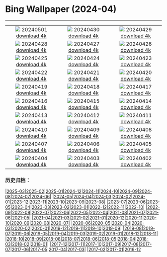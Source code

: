 # Bing Wallpaper (2024-04)
**************
| | | |
| :----: | :----: | :----: |
| ![](https://www.bing.com/th?id=OHR.CheetahRain_EN-CA1487637998_1920x1080.jpg) 20240501 [download 4k](https://www.bing.com/th?id=OHR.CheetahRain_EN-CA1487637998_UHD.jpg) | ![](https://www.bing.com/th?id=OHR.TulouFujian_EN-CA1163338390_1920x1080.jpg) 20240430 [download 4k](https://www.bing.com/th?id=OHR.TulouFujian_EN-CA1163338390_UHD.jpg) | ![](https://www.bing.com/th?id=OHR.GuadalupeTexas_EN-CA8167364190_1920x1080.jpg) 20240429 [download 4k](https://www.bing.com/th?id=OHR.GuadalupeTexas_EN-CA8167364190_UHD.jpg) |
| ![](https://www.bing.com/th?id=OHR.LeucisticHummingbird_EN-CA9003598564_1920x1080.jpg) 20240428 [download 4k](https://www.bing.com/th?id=OHR.LeucisticHummingbird_EN-CA9003598564_UHD.jpg) | ![](https://www.bing.com/th?id=OHR.ValDiFunes_EN-CA4828083931_1920x1080.jpg) 20240427 [download 4k](https://www.bing.com/th?id=OHR.ValDiFunes_EN-CA4828083931_UHD.jpg) | ![](https://www.bing.com/th?id=OHR.PenguinDirections_EN-CA6223375339_1920x1080.jpg) 20240426 [download 4k](https://www.bing.com/th?id=OHR.PenguinDirections_EN-CA6223375339_UHD.jpg) |
| ![](https://www.bing.com/th?id=OHR.TrilliumOntario_EN-CA6497010654_1920x1080.jpg) 20240425 [download 4k](https://www.bing.com/th?id=OHR.TrilliumOntario_EN-CA6497010654_UHD.jpg) | ![](https://www.bing.com/th?id=OHR.TrinityDublin_EN-CA0477262723_1920x1080.jpg) 20240424 [download 4k](https://www.bing.com/th?id=OHR.TrinityDublin_EN-CA0477262723_UHD.jpg) | ![](https://www.bing.com/th?id=OHR.EarthDayTurtle_EN-CA2152023096_1920x1080.jpg) 20240423 [download 4k](https://www.bing.com/th?id=OHR.EarthDayTurtle_EN-CA2152023096_UHD.jpg) |
| ![](https://www.bing.com/th?id=OHR.CadesCove_EN-CA1410633031_1920x1080.jpg) 20240422 [download 4k](https://www.bing.com/th?id=OHR.CadesCove_EN-CA1410633031_UHD.jpg) | ![](https://www.bing.com/th?id=OHR.YellowstoneGeyser_EN-CA9905041975_1920x1080.jpg) 20240421 [download 4k](https://www.bing.com/th?id=OHR.YellowstoneGeyser_EN-CA9905041975_UHD.jpg) | ![](https://www.bing.com/th?id=OHR.OrkneyStones_EN-CA6136487173_1920x1080.jpg) 20240420 [download 4k](https://www.bing.com/th?id=OHR.OrkneyStones_EN-CA6136487173_UHD.jpg) |
| ![](https://www.bing.com/th?id=OHR.AvilaSpain_EN-CA7098844997_1920x1080.jpg) 20240419 [download 4k](https://www.bing.com/th?id=OHR.AvilaSpain_EN-CA7098844997_UHD.jpg) | ![](https://www.bing.com/th?id=OHR.SpringCub_EN-CA6557081564_1920x1080.jpg) 20240418 [download 4k](https://www.bing.com/th?id=OHR.SpringCub_EN-CA6557081564_UHD.jpg) | ![](https://www.bing.com/th?id=OHR.UnionSquareNYC_EN-CA5985691917_1920x1080.jpg) 20240417 [download 4k](https://www.bing.com/th?id=OHR.UnionSquareNYC_EN-CA5985691917_UHD.jpg) |
| ![](https://www.bing.com/th?id=OHR.RedBallBelgium_EN-CA5507673869_1920x1080.jpg) 20240416 [download 4k](https://www.bing.com/th?id=OHR.RedBallBelgium_EN-CA5507673869_UHD.jpg) | ![](https://www.bing.com/th?id=OHR.BowlingBallCali_EN-CA4907440607_1920x1080.jpg) 20240415 [download 4k](https://www.bing.com/th?id=OHR.BowlingBallCali_EN-CA4907440607_UHD.jpg) | ![](https://www.bing.com/th?id=OHR.SakuraDaysJapanFair_EN-CA3687472576_1920x1080.jpg) 20240414 [download 4k](https://www.bing.com/th?id=OHR.SakuraDaysJapanFair_EN-CA3687472576_UHD.jpg) |
| ![](https://www.bing.com/th?id=OHR.SunsetArchesNP_EN-CA3137398130_1920x1080.jpg) 20240413 [download 4k](https://www.bing.com/th?id=OHR.SunsetArchesNP_EN-CA3137398130_UHD.jpg) | ![](https://www.bing.com/th?id=OHR.DragonWaterfall_EN-CA2526860272_1920x1080.jpg) 20240412 [download 4k](https://www.bing.com/th?id=OHR.DragonWaterfall_EN-CA2526860272_UHD.jpg) | ![](https://www.bing.com/th?id=OHR.OwlSiblings_EN-CA1132160372_1920x1080.jpg) 20240411 [download 4k](https://www.bing.com/th?id=OHR.OwlSiblings_EN-CA1132160372_UHD.jpg) |
| ![](https://www.bing.com/th?id=OHR.WhistlerWSSF_EN-CA2290953999_1920x1080.jpg) 20240410 [download 4k](https://www.bing.com/th?id=OHR.WhistlerWSSF_EN-CA2290953999_UHD.jpg) | ![](https://www.bing.com/th?id=OHR.SolarEclipseOregon_EN-CA9605067136_1920x1080.jpg) 20240409 [download 4k](https://www.bing.com/th?id=OHR.SolarEclipseOregon_EN-CA9605067136_UHD.jpg) | ![](https://www.bing.com/th?id=OHR.BeaverDenali_EN-CA6851108390_1920x1080.jpg) 20240408 [download 4k](https://www.bing.com/th?id=OHR.BeaverDenali_EN-CA6851108390_UHD.jpg) |
| ![](https://www.bing.com/th?id=OHR.JapanHimeji_EN-CA9913265473_1920x1080.jpg) 20240407 [download 4k](https://www.bing.com/th?id=OHR.JapanHimeji_EN-CA9913265473_UHD.jpg) | ![](https://www.bing.com/th?id=OHR.BahamasSpace_EN-CA5271585501_1920x1080.jpg) 20240406 [download 4k](https://www.bing.com/th?id=OHR.BahamasSpace_EN-CA5271585501_UHD.jpg) | ![](https://www.bing.com/th?id=OHR.AntelopeBotswana_EN-CA1764175316_1920x1080.jpg) 20240405 [download 4k](https://www.bing.com/th?id=OHR.AntelopeBotswana_EN-CA1764175316_UHD.jpg) |
| ![](https://www.bing.com/th?id=OHR.PacificRimNationalPark_EN-CA1275623465_1920x1080.jpg) 20240404 [download 4k](https://www.bing.com/th?id=OHR.PacificRimNationalPark_EN-CA1275623465_UHD.jpg) | ![](https://www.bing.com/th?id=OHR.JutlandSpring_EN-CA0874464539_1920x1080.jpg) 20240403 [download 4k](https://www.bing.com/th?id=OHR.JutlandSpring_EN-CA0874464539_UHD.jpg) | ![](https://www.bing.com/th?id=OHR.PalazzoFarnese_EN-CA0548986466_1920x1080.jpg) 20240402 [download 4k](https://www.bing.com/th?id=OHR.PalazzoFarnese_EN-CA0548986466_UHD.jpg) |

### 历史归档：

|[2025-03](/2025-03/2025-03.md)|[2025-02](/2025-02/2025-02.md)|[2025-01](/2025-01/2025-01.md)|[2024-12](/2024-12/2024-12.md)|[2024-11](/2024-11/2024-11.md)|[2024-10](/2024-10/2024-10.md)|[2024-09](/2024-09/2024-09.md)|[2024-08](/2024-08/2024-08.md)|[2024-07](/2024-07/2024-07.md)|[2024-06](/2024-06/2024-06.md)|
|[2024-05](/2024-05/2024-05.md)|[2024-04](/2024-04/2024-04.md)|[2024-03](/2024-03/2024-03.md)|[2024-02](/2024-02/2024-02.md)|[2024-01](/2024-01/2024-01.md)|[2023-12](/2023-12/2023-12.md)|[2023-11](/2023-11/2023-11.md)|[2023-10](/2023-10/2023-10.md)|[2023-09](/2023-09/2023-09.md)|[2023-08](/2023-08/2023-08.md)|
|[2023-07](/2023-07/2023-07.md)|[2023-06](/2023-06/2023-06.md)|[2023-05](/2023-05/2023-05.md)|[2023-04](/2023-04/2023-04.md)|[2023-03](/2023-03/2023-03.md)|[2023-02](/2023-02/2023-02.md)|[2023-01](/2023-01/2023-01.md)|[2022-12](/2022-12/2022-12.md)|[2022-11](/2022-11/2022-11.md)|[2022-10](/2022-10/2022-10.md)|
|[2022-09](/2022-09/2022-09.md)|[2022-08](/2022-08/2022-08.md)|[2022-07](/2022-07/2022-07.md)|[2022-06](/2022-06/2022-06.md)|[2022-05](/2022-05/2022-05.md)|[2022-04](/2022-04/2022-04.md)|[2021-08](/2021-08/2021-08.md)|[2021-07](/2021-07/2021-07.md)|[2021-06](/2021-06/2021-06.md)|[2021-05](/2021-05/2021-05.md)|
|[2021-04](/2021-04/2021-04.md)|[2021-03](/2021-03/2021-03.md)|[2021-02](/2021-02/2021-02.md)|[2021-01](/2021-01/2021-01.md)|[2020-12](/2020-12/2020-12.md)|[2020-11](/2020-11/2020-11.md)|[2020-10](/2020-10/2020-10.md)|[2020-09](/2020-09/2020-09.md)|[2020-08](/2020-08/2020-08.md)|[2020-07](/2020-07/2020-07.md)|
|[2020-06](/2020-06/2020-06.md)|[2020-05](/2020-05/2020-05.md)|[2020-04](/2020-04/2020-04.md)|[2020-03](/2020-03/2020-03.md)|[2020-02](/2020-02/2020-02.md)|[2020-01](/2020-01/2020-01.md)|[2019-12](/2019-12/2019-12.md)|[2019-11](/2019-11/2019-11.md)|[2019-10](/2019-10/2019-10.md)|[2019-09](/2019-09/2019-09.md)|
|[2019-08](/2019-08/2019-08.md)|[2019-07](/2019-07/2019-07.md)|[2019-06](/2019-06/2019-06.md)|[2019-05](/2019-05/2019-05.md)|[2019-04](/2019-04/2019-04.md)|[2019-03](/2019-03/2019-03.md)|[2019-02](/2019-02/2019-02.md)|[2019-01](/2019-01/2019-01.md)|[2018-12](/2018-12/2018-12.md)|[2018-11](/2018-11/2018-11.md)|
|[2018-10](/2018-10/2018-10.md)|[2018-09](/2018-09/2018-09.md)|[2018-08](/2018-08/2018-08.md)|[2018-07](/2018-07/2018-07.md)|[2018-06](/2018-06/2018-06.md)|[2018-05](/2018-05/2018-05.md)|[2018-04](/2018-04/2018-04.md)|[2018-03](/2018-03/2018-03.md)|[2018-02](/2018-02/2018-02.md)|[2018-01](/2018-01/2018-01.md)|
|[2017-12](/2017-12/2017-12.md)|[2017-11](/2017-11/2017-11.md)|[2017-10](/2017-10/2017-10.md)|[2017-09](/2017-09/2017-09.md)|[2017-08](/2017-08/2017-08.md)|[2017-07](/2017-07/2017-07.md)|[2017-06](/2017-06/2017-06.md)|[2017-05](/2017-05/2017-05.md)|[2017-04](/2017-04/2017-04.md)|[2017-03](/2017-03/2017-03.md)|
|[2017-02](/2017-02/2017-02.md)|[2017-01](/2017-01/2017-01.md)|[2016-12](/2016-12/2016-12.md)